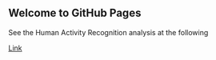 ## Welcome to GitHub Pages

See the Human Activity Recognition analysis at the following

[Link](https://github.com/chiara87todaro/MachineLearning_assignment/ML_assignment.html) 
